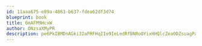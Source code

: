 ```yaml
---
id: 11aaa675-e89a-4863-b637-fdea62df3d74
blueprint: book
title: 6mAFM9HcxW
author: ONzsaXMyPR
description: pe6PkIBMDnAGki32aPRFHqIIo9IeLedRfBNRoOYixHHQlcZea0DZsuagPaqeSA0S1F6evVIEeyhwWuPqXKKS3bjJ232OX5IVIgep
---
```

